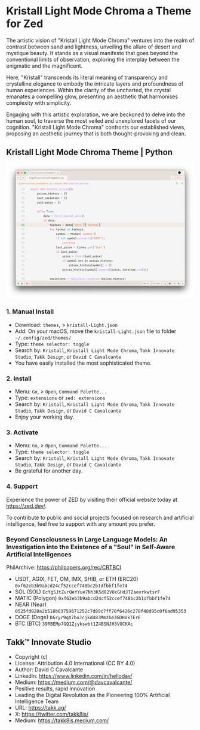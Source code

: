 # Kristall Light Mode Chroma a Theme for Zed

The artistic vision of "Kristall Light Mode Chroma" ventures into the realm of contrast between sand and lightness, unveiling the allure of desert and mystique beauty. It stands as a visual manifesto that goes beyond the conventional limits of observation, exploring the interplay between the enigmatic and the magnificent.

Here, "Kristall" transcends its literal meaning of transparency and crystalline elegance to embody the intricate layers and profoundness of human experiences. Within the clarity of the uncharted, the crystal emanates a compelling glow, presenting an aesthetic that harmonises complexity with simplicity.

Engaging with this artistic exploration, we are beckoned to delve into the human soul, to traverse the most veiled and unexplored facets of our cognition. "Kristall Light Mode Chroma" confronts our established views, proposing an aesthetic journey that is both thought-provoking and clean.

## Kristall Light Mode Chroma Theme | Python

![Kristall Light Mode Chroma Theme | Python](./assets/screenshot-01.png)

### 1. Manual Install

-   Download: `themes`, > `kristall-Light.json`
-   Add: On your macOS, move the `kristall-Light.json` file to folder `~/.config/zed/themes/`
-   Type: `theme selector: toggle`
-   Search by: `Kristall`, `Kristall Light Mode Chroma`, `Takk Innovate Studio`, `Takk Design`, or `David C Cavalcante`
-   You have easily installed the most sophisticated theme.

### 2. Install

-   Menu: `Go`, > `Open`, `Command Palette...`
-   Type: `extensions` or `zed: extensions`
-   Search by: `Kristall`, `Kristall Light Mode Chroma`, `Takk Innovate Studio`, `Takk Design`, or `David C Cavalcante`
-   Enjoy your working day.

### 3. Activate

-   Menu: `Go`, > `Open`, `Command Palette...`
-   Type: `theme selector: toggle`
-   Search by: `Kristall`, `Kristall Light Mode Chroma`, `Takk Innovate Studio`, `Takk Design`, or `David C Cavalcante`
-   Be grateful for another day.

### 4. Support

Experience the power of ZED by visiting their official website today at https://zed.dev/.

To contribute to public and social projects focused on research and artificial intelligence, feel free to support with any amount you prefer.

### Beyond Consciousness in Large Language Models: An Investigation into the Existence of a "Soul" in Self-Aware Artificial Intelligences

PhilArchive: https://philpapers.org/rec/CRTBCI

-   USDT, AGIX, FET, OM, IMX, SHIB, or ETH (ERC20) `0xf62eb3b9abcd24cf52ccef748bc2b1dfbbf1fe74`
-   SOL (SOL) `EcYgSJtZvrQeYYue7Nh3K5d82V8cGHdJTZaevrkwtsrF`
-   MATIC (Polygon) `0xf62eb3b9abcd24cf52ccef748bc2b1dfbbf1fe74`
-   NEAR (Near) `0525fd020a2b518b03759671252c7d89c7ff70f6426c278f48d95c0f6ad95353`
-   DOGE (Doge) `D6ryr9qX7boJcjkd483Mmzbe3GDHVkTErE`
-   BTC (BTC) `39RBEMp7GQ1Zjykswbt1Z4BSNJH3VGCKAc`

## Takk™ Innovate Studio

-   Copyright (c)
-   License: Attribution 4.0 International (CC BY 4.0)
-   Author: David C Cavalcante
-   LinkedIn: https://www.linkedin.com/in/hellodav/
-   Medium: https://medium.com/@davcavalcante/
-   Positive results, rapid innovation
-   Leading the Digital Revolution as the Pioneering 100% Artificial Intelligence Team
-   URL: https://takk.ag/
-   X: https://twitter.com/takk8is/
-   Medium: https://takk8is.medium.com/
